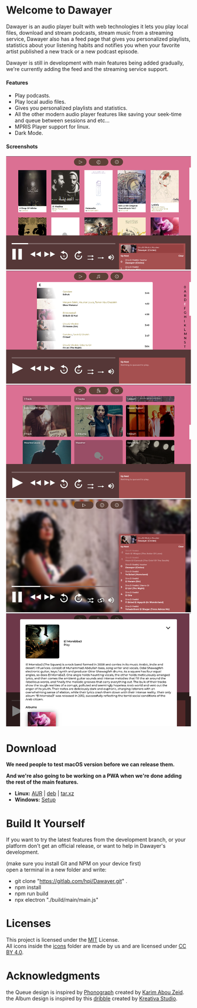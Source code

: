 # Welcome to Dawayer

Dawayer is an audio player built with web technologies it lets you play local files, download and stream podcasts, stream music from a streaming service, Dawayer also has a feed page that gives you personalized playlists, statistics about your listening habits and notifies you when your favorite artist published a new track or a new podcast episode.

Dawayer is still in development with main features being added gradually, we're currently adding the feed and the streaming service support.

#### Features
- Play podcasts.
- Play local audio files.
- Gives you personalized playlists and statistics.
- All the other modern audio player features like saving your seek-time and queue between sessions and etc...
- MPRIS Player support for linux.
- Dark Mode.

#### Screenshots
![Albums Page](pictures/albums.png)
![Tracks Page](pictures/tracks.png)
![Artists Page](pictures/artists.png)
![Now Playing Page](pictures/playing.png)
![Artist's Page](pictures/artistOverlay.png)

# Download

**We need people to test macOS version before we can release them.**

**And we're also going to be working on a PWA when we're done adding the rest of the main features.**

- **Linux:**
[AUR](https://aur.archlinux.org/packages/dawayer) |
[deb](https://gitlab.com/hpj/Dawayer/-/jobs/artifacts/release/raw/public/Dawayer.deb?job=build) |
[tar.xz](https://gitlab.com/hpj/Dawayer/-/jobs/artifacts/release/raw/public/Dawayer.tar.xz?job=build)
- **Windows:**
[Setup](https://gitlab.com/hpj/Dawayer/-/jobs/artifacts/release/raw/public/Dawayer-Setup.exe?job=build)

# Build It Yourself
If you want to try the latest features from the development branch, or your platform don't get an official release, or want to help in Dawayer's development.  

(make sure you install Git and NPM on your device first)  
open a terminal in a new folder and write:

- git clone "https://gitlab.com/hpj/Dawayer.git" .  
- npm install  
- npm run build  
- npx electron "./build/main/main.js"

# Licenses
This project is licensed under the [MIT](https://gitlab.com/hpj/Dawayer/blob/development/LICENSE) License.  
All icons inside the [icons](https://gitlab.com/hpj/Dawayer/tree/development/assets) folder are made by us and are licensed under [CC BY 4.0](https://creativecommons.org/licenses/by/4.0/).

# Acknowledgments
the Queue design is inspired by [Phonograph](https://play.google.com/store/apps/details?id=com.kabouzeid.gramophone) created by [Karim Abou Zeid](https://kabouzeid.com/).  
the Album design is inspired by this [dribble](https://dribbble.com/shots/4579038-Foodiefit-Interaction-studio-included) created by [Kreativa Studio](https://dribbble.com/KreativaStudio/).  
